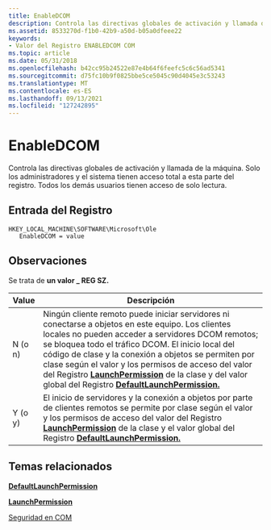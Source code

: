 ```yaml
---
title: EnableDCOM
description: Controla las directivas globales de activación y llamada de la máquina. Solo los administradores y el sistema tienen acceso total a esta parte del registro. Todos los demás usuarios tienen acceso de solo lectura.
ms.assetid: 8533270d-f1b0-42b9-a50d-b05a0dfeee22
keywords:
- Valor del Registro ENABLEDCOM COM
ms.topic: article
ms.date: 05/31/2018
ms.openlocfilehash: b42cc95b24522e87e4b64f6feefc5c6c56ad5341
ms.sourcegitcommit: d75fc10b9f0825bbe5ce5045c90d4045e3c53243
ms.translationtype: MT
ms.contentlocale: es-ES
ms.lasthandoff: 09/13/2021
ms.locfileid: "127242895"
---
```

# <a name="enabledcom"></a>EnableDCOM

Controla las directivas globales de activación y llamada de la máquina. Solo los administradores y el sistema tienen acceso total a esta parte del registro. Todos los demás usuarios tienen acceso de solo lectura.

## <a name="registry-entry"></a>Entrada del Registro

```
HKEY_LOCAL_MACHINE\SOFTWARE\Microsoft\Ole
   EnableDCOM = value
```

## <a name="remarks"></a>Observaciones

Se trata de **un valor \_ REG SZ.**



| Value    | Descripción                                                                                                                                                                                                                                                                                                                                                                                                                                                            |
|----------|------------------------------------------------------------------------------------------------------------------------------------------------------------------------------------------------------------------------------------------------------------------------------------------------------------------------------------------------------------------------------------------------------------------------------------------------------------------------|
| N (o n) | Ningún cliente remoto puede iniciar servidores ni conectarse a objetos en este equipo. Los clientes locales no pueden acceder a servidores DCOM remotos; se bloquea todo el tráfico DCOM. El inicio local del código de clase y la conexión a objetos se permiten por clase según el valor y los permisos de acceso del valor del Registro [**LaunchPermission**](launchpermission.md) de la clase y del valor global del Registro [**DefaultLaunchPermission.**](defaultlaunchpermission.md) |
| Y (o y) | El inicio de servidores y la conexión a objetos por parte de clientes remotos se permite por clase según el valor y los permisos de acceso del valor del Registro [**LaunchPermission**](launchpermission.md) de la clase y el valor global del Registro [**DefaultLaunchPermission.**](defaultlaunchpermission.md)                                                                                                                                                    |



 

## <a name="related-topics"></a>Temas relacionados

<dl> <dt>

[**DefaultLaunchPermission**](defaultlaunchpermission.md)
</dt> <dt>

[**LaunchPermission**](launchpermission.md)
</dt> <dt>

[Seguridad en COM](security-in-com.md)
</dt> </dl>

 

 




